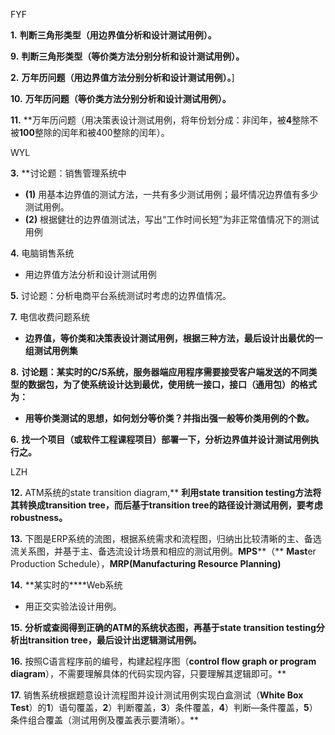 

FYF

**1.**    **判断三角形类型（用边界值分析和设计测试用例）。**

**9.**    **判断三角形类型（等价类方法分别分析和设计测试用例）。**

**2.**    **万年历问题（用边界值方法分别分析和设计测试用例）。**]

**10.**  **万年历问题（等价类方法分别分析和设计测试用例）。**

**11.**  **万年历问题（用决策表设计测试用例，将年份划分成：非闰年，被****4****整除不被****100****整除的闰年和被400整除的闰年）。



WYL

**3.**    **讨论题：销售管理系统中

- **(1)**  用基本边界值的测试方法，一共有多少测试用例；最坏情况边界值有多少测试用例。
- **(2)**  根据健壮的边界值测试法，写出“工作时间长短”为非正常值情况下的测试用例

**4.**    电脑销售系统

- 用边界值方法分析和设计测试用例

**5.**    讨论题：分析电商平台系统测试时考虑的边界值情况。

**7.**   电信收费问题系统

- **边界值，等价类和决策表设计测试用例，根据三种方法，最后设计出最优的一组测试用例集**

**8.**    **讨论题：某实时的****C/S****系统，服务器端应用程序需要接受客户端发送的不同类型的数据包，为了使系统设计达到最优，使用统一接口，接口（通用包）的格式为：**

- **用等价类测试的思想，如何划分等价类？并指出强一般等价类用例的个数。**







**6.**    **找一个项目（或软件工程课程项目）部署一下，分析边界值并设计测试用例执行之。**





LZH

**12.**  ATM系统的state transition diagram,** **利用state transition testing方法将其转换成****transition tree****，而后基于****transition tree****的路径设计测试用例，要考虑****robustness****。**

**13.**  下图是ERP系统的流图，根据系统需求和流程图，归纳出比较清晰的主、备选流关系图，并基于主、备选流设计场景和相应的测试用例。**MPS****（** **Mast**er Production Schedule），**MRP(Manufacturing Resource Planning)**

**14.**  **某实时的****Web系统

- 用正交实验法设计用例。

**15.**  **分析或查阅得到正确的****ATM****的系统状态图，再基于****state transition testing****分析出****transition tree****，最后设计出逻辑测试用例。**

**16.**  按照C语言程序前的编号，构建起程序图（****control flow graph or program diagram****），不需要理解具体的代码实现内容，只要理解其逻辑即可。**

**17.**  销售系统根据题意设计流程图并设计测试用例实现白盒测试（****White Box Test****）的****1****）语句覆盖，****2****）判断覆盖，****3****）条件覆盖，****4****）判断—条件覆盖，****5****）条件组合覆盖（测试用例及覆盖表示要清晰）。**

 